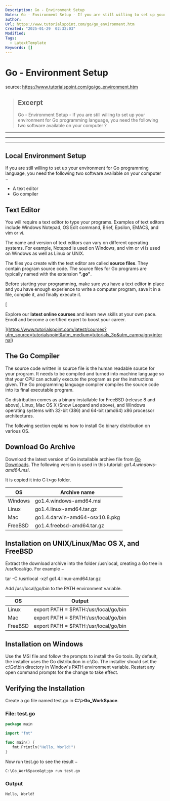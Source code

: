 ```yaml
---
Description: Go - Environment Setup
Notes: Go - Environment Setup - If you are still willing to set up your environment for Go programming language, you need the following two software available on your computer ?
author: 
Url: https://www.tutorialspoint.com/go/go_environment.htm
Created: "2025-01-29  02:32:03"
Modified: 
Tags:
  - LatextTemplate
Keywords: []
---
```


# Go - Environment Setup

source: https://www.tutorialspoint.com/go/go_environment.htm

> ## Excerpt
> Go - Environment Setup - If you are still willing to set up your environment for Go programming language, you need the following two software available on your computer ?

---
___

___

## Local Environment Setup

If you are still willing to set up your environment for Go programming language, you need the following two software available on your computer −

-   A text editor
-   Go compiler

## Text Editor

You will require a text editor to type your programs. Examples of text editors include Windows Notepad, OS Edit command, Brief, Epsilon, EMACS, and vim or vi.

The name and version of text editors can vary on different operating systems. For example, Notepad is used on Windows, and vim or vi is used on Windows as well as Linux or UNIX.

The files you create with the text editor are called **source files**. They contain program source code. The source files for Go programs are typically named with the extension **".go"**.

Before starting your programming, make sure you have a text editor in place and you have enough experience to write a computer program, save it in a file, compile it, and finally execute it.

[

Explore our **latest online courses** and learn new skills at your own pace. Enroll and become a certified expert to boost your career.

](https://www.tutorialspoint.com/latest/courses?utm_source=tutorialspoint&utm_medium=tutorials_3p&utm_campaign=internal)

## The Go Compiler

The source code written in source file is the human readable source for your program. It needs to be compiled and turned into machine language so that your CPU can actually execute the program as per the instructions given. The Go programming language compiler compiles the source code into its final executable program.

Go distribution comes as a binary installable for FreeBSD (release 8 and above), Linux, Mac OS X (Snow Leopard and above), and Windows operating systems with 32-bit (386) and 64-bit (amd64) x86 processor architectures.

The following section explains how to install Go binary distribution on various OS.

## Download Go Archive

Download the latest version of Go installable archive file from [Go Downloads](https://golang.org/dl/). The following version is used in this tutorial: _go1.4.windows-amd64.msi_.

It is copied it into C:\\>go folder.

| OS | Archive name |
| --- | --- |
| Windows | go1.4.windows-amd64.msi |
| Linux | go1.4.linux-amd64.tar.gz |
| Mac | go1.4.darwin-amd64-osx10.8.pkg |
| FreeBSD | go1.4.freebsd-amd64.tar.gz |

## Installation on UNIX/Linux/Mac OS X, and FreeBSD

Extract the download archive into the folder /usr/local, creating a Go tree in /usr/local/go. For example −

tar -C /usr/local -xzf go1.4.linux-amd64.tar.gz

Add /usr/local/go/bin to the PATH environment variable.

| OS | Output |
| --- | --- |
| Linux | export PATH = $PATH:/usr/local/go/bin |
| Mac | export PATH = $PATH:/usr/local/go/bin |
| FreeBSD | export PATH = $PATH:/usr/local/go/bin |

## Installation on Windows

Use the MSI file and follow the prompts to install the Go tools. By default, the installer uses the Go distribution in c:\\Go. The installer should set the c:\\Go\\bin directory in Window's PATH environment variable. Restart any open command prompts for the change to take effect.

## Verifying the Installation

Create a go file named test.go in **C:\\>Go\_WorkSpace**.

### File: test.go

```go
package main

import "fmt"

func main() {
   fmt.Println("Hello, World!")
}
```

Now run test.go to see the result −

```
C:\Go_WorkSpace&gt;go run test.go
```

### Output

```
Hello, World!
```

